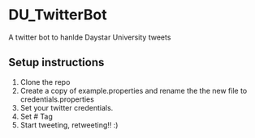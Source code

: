 # DU_TwitterBot
A twitter bot to hanlde Daystar University tweets

## Setup instructions
1. Clone the repo
2. Create a copy of example.properties and rename the the new file to credentials.properties
3. Set your twitter credentials.
4. Set # Tag
5. Start tweeting, retweeting!! :)
